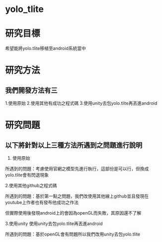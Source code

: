 # yolo_tlite

# 研究目標

希望能將yolo.tlite移植至android系統當中

# 研究方法

## 我們開發方法有三

1.使用原始
2.使用其他有成功之程式碼
3.使用unity去包yolo.tlite再丟進android

# 研究問題

## 以下將針對以上三種方法所遇到之問題進行說明


1. 使用原始

所遇到的問題：考慮使用官網之模型先進行執行，這部份是可以行，但換成yolo.tlite會有閃退現象

2.使用其他github之程式碼

所遇到的問題：基於第一點之問題，我們改使用其他線上github並且發現在youtube上作者也有發布他成功之作法

但實際使用後發現android上的會因為openGL而失敗，其原因還不了解

3.使用unity 使用unity去包yolo.tlite再丟進android

所遇到的問題：基於openGL會有問題所以我們改用unity去包yolo.tlite
